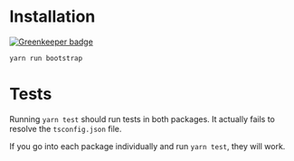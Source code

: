 # Installation

[![Greenkeeper badge](https://badges.greenkeeper.io/clayne11/jest-projects-repro.svg)](https://greenkeeper.io/)

`yarn run bootstrap`

# Tests

Running `yarn test` should run tests in both packages. It actually fails to
resolve the `tsconfig.json` file.

If you go into each package individually and run `yarn test`, they will work.
